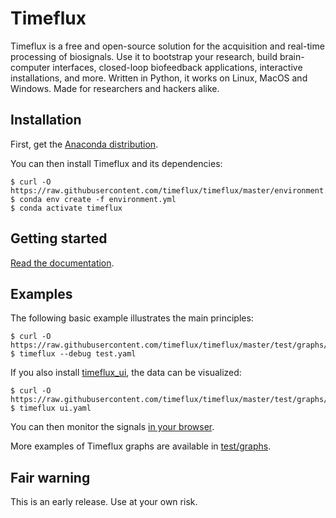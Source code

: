 # Timeflux

Timeflux is a free and open-source solution for the acquisition and real-time processing of biosignals.
Use it to bootstrap your research, build brain-computer interfaces, closed-loop biofeedback applications, interactive installations, and more. Written in Python, it works on Linux, MacOS and Windows. Made for researchers and hackers alike.

## Installation

First, get the [Anaconda distribution](https://www.anaconda.com/download/).

You can then install Timeflux and its dependencies:

```
$ curl -O https://raw.githubusercontent.com/timeflux/timeflux/master/environment.yml
$ conda env create -f environment.yml
$ conda activate timeflux
```

## Getting started

[Read the documentation](https://doc.timeflux.io).

## Examples

The following basic example illustrates the main principles:
```
$ curl -O https://raw.githubusercontent.com/timeflux/timeflux/master/test/graphs/test.yaml
$ timeflux --debug test.yaml
```

If you also install [timeflux_ui](https://github.com/timeflux/timeflux_ui), the data can be visualized:
```
$ curl -O https://raw.githubusercontent.com/timeflux/timeflux/master/test/graphs/ui.yaml
$ timeflux ui.yaml
```
You can then monitor the signals [in your browser](http://0.0.0.0:8000).

More examples of Timeflux graphs are available in [test/graphs](https://github.com/timeflux/timeflux/tree/master/test/graphs).

## Fair warning

This is an early release. Use at your own risk.
